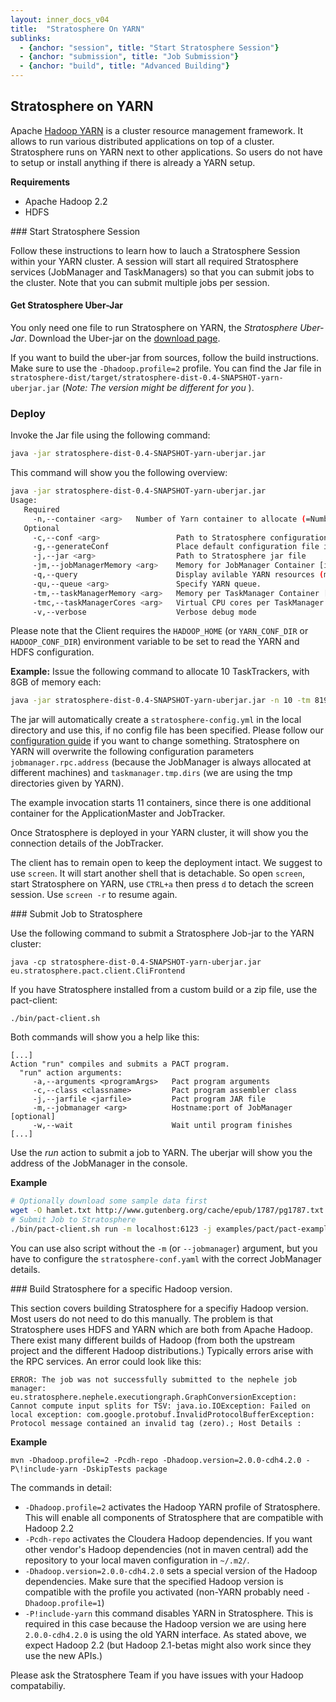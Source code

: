 ```yaml
---
layout: inner_docs_v04
title:  "Stratosphere On YARN"
sublinks:
  - {anchor: "session", title: "Start Stratosphere Session"}
  - {anchor: "submission", title: "Job Submission"}
  - {anchor: "build", title: "Advanced Building"}
---
```


## Stratosphere on YARN

Apache [Hadoop YARN](http://hadoop.apache.org/) is a cluster resource management framework. It allows to run various distributed applications on top of a cluster. Stratosphere runs on YARN next to other applications. So users do not have to setup or install anything if there is already a YARN setup.



<b>Requirements</b>
<ul>
    <li>Apache Hadoop 2.2</li>
    <li>HDFS</li>
</ul>


<section id="session">
### Start Stratosphere Session

Follow these instructions to learn how to lauch a Stratosphere Session within your YARN cluster. A session will start all required Stratosphere services (JobManager and TaskManagers) so that you can submit jobs to the cluster. Note that you can submit multiple jobs per session.

#### Get Stratosphere Uber-Jar

You only need one file to run Stratosphere on YARN, the <i>Stratosphere Uber-Jar</i>. Download the Uber-jar on the [download page]({{site.baseurl}}/downloads/#bin).


If you want to build the uber-jar from sources, follow the build instructions. Make sure to use the `-Dhadoop.profile=2` profile. You can find the Jar file in `stratosphere-dist/target/stratosphere-dist-0.4-SNAPSHOT-yarn-uberjar.jar` (*Note: The version might be different for you* ).

### Deploy

Invoke the Jar file using the following command:

```bash
java -jar stratosphere-dist-0.4-SNAPSHOT-yarn-uberjar.jar
```

This command will show you the following overview:

```bash
java -jar stratosphere-dist-0.4-SNAPSHOT-yarn-uberjar.jar 
Usage:
   Required
     -n,--container <arg>   Number of Yarn container to allocate (=Number of TaskTrackers)
   Optional
     -c,--conf <arg>                 Path to Stratosphere configuration file
     -g,--generateConf               Place default configuration file in current directory
     -j,--jar <arg>                  Path to Stratosphere jar file
     -jm,--jobManagerMemory <arg>    Memory for JobManager Container [in MB]
     -q,--query                      Display avilable YARN resources (memory, cores)
     -qu,--queue <arg>               Specify YARN queue.
     -tm,--taskManagerMemory <arg>   Memory per TaskManager Container [in MB]
     -tmc,--taskManagerCores <arg>   Virtual CPU cores per TaskManager
     -v,--verbose                    Verbose debug mode
```

Please note that the Client requires the `HADOOP_HOME` (or `YARN_CONF_DIR` or `HADOOP_CONF_DIR`) environment variable to be set to read the YARN and HDFS configuration.

**Example:** Issue the following command to allocate 10 TaskTrackers, with 8GB of memory each:

```bash
java -jar stratosphere-dist-0.4-SNAPSHOT-yarn-uberjar.jar -n 10 -tm 8192
```


The jar will automatically create a `stratosphere-config.yml` in the local directory and use this, if no config file has been specified. Please follow our [configuration guide]({{site.baseurl}}/docs/0.4/setup/config.html) if you want to change something. Stratosphere on YARN will overwrite the following configuration parameters `jobmanager.rpc.address` (because the JobManager is always allocated at different machines) and `taskmanager.tmp.dirs` (we are using the tmp directories given by YARN).

The example invocation starts 11 containers, since there is one additional container for the ApplicationMaster and JobTracker.

Once Stratosphere is deployed in your YARN cluster, it will show you the connection details of the JobTracker.

The client has to remain open to keep the deployment intact. We suggest to use `screen`. It will start another shell that is detachable.
So open `screen`, start Stratosphere on YARN, use `CTRL+a` then press `d` to detach the screen session. Use `screen -r` to resume again.
</section>

<section id="submission">
### Submit Job to Stratosphere


Use the following command to submit a Stratosphere Job-jar to the YARN cluster:

```
java -cp stratosphere-dist-0.4-SNAPSHOT-yarn-uberjar.jar eu.stratosphere.pact.client.CliFrontend
```

If you have Stratosphere installed from a custom build or a zip file, use the pact-client:

```
./bin/pact-client.sh
``` 

Both commands will show you a help like this:

```
[...]
Action "run" compiles and submits a PACT program.
  "run" action arguments:
     -a,--arguments <programArgs>   Pact program arguments
     -c,--class <classname>         Pact program assembler class
     -j,--jarfile <jarfile>         Pact program JAR file
     -m,--jobmanager <arg>          Hostname:port of JobManager [optional]
     -w,--wait                      Wait until program finishes
[...]
```

Use the *run* action to submit a job to YARN. The uberjar will show you the address of the JobManager in the console.

**Example**

```bash
# Optionally download some sample data first
wget -O hamlet.txt http://www.gutenberg.org/cache/epub/1787/pg1787.txt
# Submit Job to Stratosphere
./bin/pact-client.sh run -m localhost:6123 -j examples/pact/pact-examples-0.4-SNAPSHOT-WordCount.jar --arguments 1 file://`pwd`/hamlet.txt file://`pwd`/wordcount-result.txt 
```

You can use also script without the `-m` (or `--jobmanager`) argument, but you have to configure the `stratosphere-conf.yaml` with the correct JobManager details.
</section>

<section id="build">
### Build Stratosphere for a specific Hadoop version.

This section covers building Stratosphere for a specifiy Hadoop version. Most users do not need to do this manually.
The problem is that Stratosphere uses HDFS and YARN which are both from Apache Hadoop. There exist many different builds of Hadoop (from both the upstream project and the different Hadoop distributions.)
Typically errors arise with the RPC services. An error could look like this:

```
ERROR: The job was not successfully submitted to the nephele job manager: eu.stratosphere.nephele.executiongraph.GraphConversionException: Cannot compute input splits for TSV: java.io.IOException: Failed on local exception: com.google.protobuf.InvalidProtocolBufferException: Protocol message contained an invalid tag (zero).; Host Details :
```

**Example**

```
mvn -Dhadoop.profile=2 -Pcdh-repo -Dhadoop.version=2.0.0-cdh4.2.0 -P\!include-yarn -DskipTests package
```

The commands in detail:

*  `-Dhadoop.profile=2` activates the Hadoop YARN profile of Stratosphere. This will enable all components of Stratosphere that are compatible with Hadoop 2.2
*  `-Pcdh-repo` activates the Cloudera Hadoop dependencies. If you want other vendor's Hadoop dependencies (not in maven central) add the repository to your local maven configuration in `~/.m2/`.
* `-Dhadoop.version=2.0.0-cdh4.2.0` sets a special version of the Hadoop dependencies. Make sure that the specified Hadoop version is compatible with the profile you activated (non-YARN probably need `-Dhadoop.profile=1`)
* `-P!include-yarn` this command disables YARN in Stratosphere. This is required in this case because the Hadoop version we are using here `2.0.0-cdh4.2.0` is using the old YARN interface. As stated above, we expect Hadoop 2.2 (but Hadoop 2.1-betas might also work since they use the new APIs.)

Please ask the Stratosphere Team if you have issues with your Hadoop compatabiliy.

</section>
